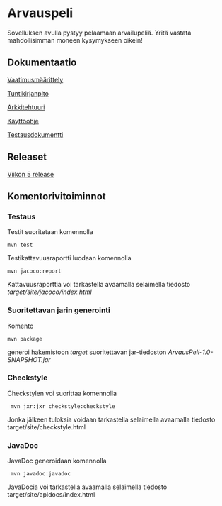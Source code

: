 # Arvauspeli

Sovelluksen avulla pystyy pelaamaan arvailupeliä. Yritä vastata mahdollisimman moneen kysymykseen oikein!

## Dokumentaatio

[Vaatimusmäärittely](https://github.com/hveikka/ot-harjoitustyo/blob/master/ArvausPeli/dokumentointi/vaatimusmaarittely.md)



[Tuntikirjanpito](https://github.com/hveikka/ot-harjoitustyo/blob/master/ArvausPeli/dokumentointi/tuntikirjanpito2.md)



[Arkkitehtuuri](https://github.com/hveikka/ot-harjoitustyo/blob/master/ArvausPeli/dokumentointi/arkkitehtuuri.md)



[Käyttöohje](https://github.com/hveikka/ot-harjoitustyo/blob/master/ArvausPeli/dokumentointi/kayttoohjeet.md)



[Testausdokumentti](https://github.com/hveikka/ot-harjoitustyo/blob/master/ArvausPeli/dokumentointi/testaus.md)


## Releaset 


[Viikon 5 release](https://github.com/hveikka/ot-harjoitustyo/releases/tag/viikko5)


## Komentorivitoiminnot

### Testaus

Testit suoritetaan komennolla

```
mvn test
```

Testikattavuusraportti luodaan komennolla

```
mvn jacoco:report
```

Kattavuusraporttia voi tarkastella avaamalla selaimella tiedosto _target/site/jacoco/index.html_

### Suoritettavan jarin generointi

Komento

```
mvn package
```

generoi hakemistoon _target_ suoritettavan jar-tiedoston _ArvausPeli-1.0-SNAPSHOT.jar_


### Checkstyle

Checkstylen voi suorittaa komennolla

```
 mvn jxr:jxr checkstyle:checkstyle
```

Jonka jälkeen tuloksia voidaan tarkastella selaimella avaamalla tiedosto target/site/checkstyle.html


### JavaDoc

JavaDoc generoidaan komennolla

```
 mvn javadoc:javadoc
```

JavaDocia voi tarkastella avaamalla selaimella tiedosto target/site/apidocs/index.html
